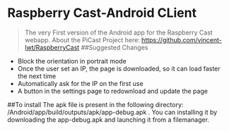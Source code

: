 # Raspberry Cast-Android CLient
>The very First version of the Android app for the Raspberry Cast webapp.
About the PiCast Project here: https://github.com/vincent-lwt/RaspberryCast
##Suggested Changes
- Block the orientation in portrait mode
- Once the user set an IP, the page is downloaded, so it can load faster the next time
- Automatically ask for the IP on the first use
- A button in the settings page to redownload and update the page

##To install
The apk file is present in the following directory:
/Android/app/build/outputs/apk/app-debug.apk . 
You can installing it by downloading the app-debug.apk and launching it from a filemanager.
